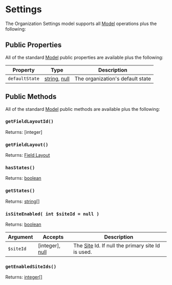 # Settings
The Organization Settings model supports all [Model] operations plus the following:

## Public Properties
All of the standard [Model](https://www.yiiframework.com/doc/api/2.0/yii-base-model#properties) public properties are available plus the following:

| Property              | Type                                  | Description
| --------------------- | ------------------------------------- | ---------------------------------------------------------------------------------
| `defaultState`        | [string], [null]                              | The organization's default state
    

## Public Methods
All of the standard [Model](https://www.yiiframework.com/doc/api/2.0/yii-base-model#methods) public methods are available plus the following:

### `getFieldLayoutId()` 

Returns: [integer]

### `getFieldLayout()` 

Returns: [Field Layout]


### `hasStates()` 

Returns: [boolean]


### `getStates()` 

Returns: [string\[\]]

### `isSiteEnabled( int $siteId = null )` 

Returns: [boolean]

| Argument          | Accepts                   | Description
| ----------        | ----------                | ----------
| `$siteId`         | [integer], [null]         | The [Site](https://docs.craftcms.com/v3/sites.html#app) Id.  If null the primary site Id is used.


### `getEnabledSiteIds()` 

Returns: [integer\[\]]

[integer\[\]]: http://www.php.net/language.types.integer
[string\[\]]: http://www.php.net/language.types.string
[boolean]: http://www.php.net/language.types.boolean
[string]: http://www.php.net/language.types.string
[null]: http://www.php.net/language.types.null

[Field Layout]: https://docs.craftcms.com/api/v3/craft-models-fieldlayout.html
[Model]: https://www.yiiframework.com/doc/api/2.0/yii-base-model
